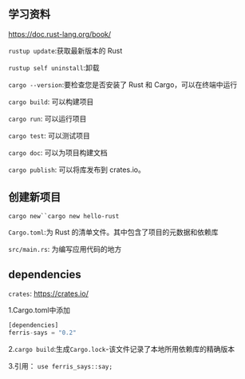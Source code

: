 ## 学习资料
https://doc.rust-lang.org/book/


`rustup update`:获取最新版本的 Rust

`rustup self uninstall`:卸载

`cargo --version`:要检查您是否安装了 Rust 和 Cargo，可以在终端中运行

`cargo build`: 可以构建项目

`cargo run`: 可以运行项目

`cargo test`: 可以测试项目

`cargo doc`: 可以为项目构建文档

`cargo publish`: 可以将库发布到 crates.io。

## 创建新项目
`cargo new``cargo new hello-rust`

`Cargo.toml`:为 Rust 的清单文件。其中包含了项目的元数据和依赖库

`src/main.rs`: 为编写应用代码的地方

## dependencies
`crates`: https://crates.io/

1.Cargo.toml中添加
```rust
[dependencies]
ferris-says = "0.2"
```

2.`cargo build`:生成`Cargo.lock`-该文件记录了本地所用依赖库的精确版本

3.引用：
`use ferris_says::say;`




